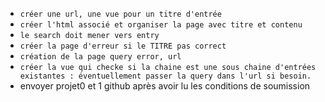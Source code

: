 - `créer une url, une vue pour un titre d'entrée`
- `créer l'html associé et organiser la page avec titre et contenu`
- `le search doit mener vers entry`
- `créer la page d'erreur si le TITRE pas correct`
- `création de la page query error, url`
- `créer la vue qui checke si la chaine est une sous chaine d'entrées existantes : éventuellement passer la query dans l'url si besoin.`
- envoyer projet0 et 1 github après avoir lu les conditions de soumission